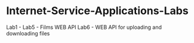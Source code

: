 # Internet-Service-Applications-Labs


Lab1 - Lab5 - Films WEB API
Lab6 - WEB API for uploading and downloading files
